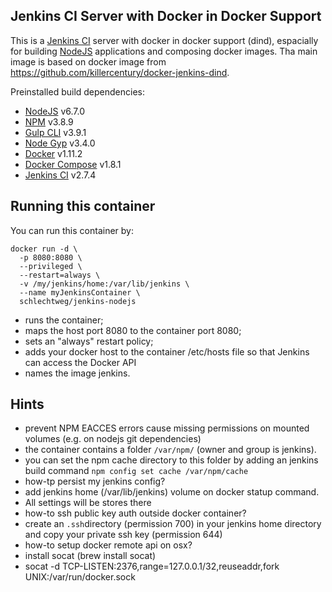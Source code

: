 ## Jenkins CI Server with Docker in Docker Support

This is a [Jenkins CI](http://jenkins-ci.org/) server with docker in docker support (dind), espacially for building [NodeJS](http://nodejs.org/) applications and composing docker images. Tha main image is based on docker image from https://github.com/killercentury/docker-jenkins-dind.

Preinstalled build dependencies:
- [NodeJS](https://nodejs.org/) v6.7.0
- [NPM](https://www.npmjs.com) v3.8.9
- [Gulp CLI](http://gulpjs.com) v3.9.1
- [Node Gyp](https://github.com/nodejs/node-gyp) v3.4.0
- [Docker](https://docker.com/) v1.11.2
- [Docker Compose](https://docs.docker.com/compose/) v1.8.1
- [Jenkins CI](http://jenkins-ci.org/) v2.7.4


## Running this container

You can run this container by:

```
docker run -d \
  -p 8080:8080 \
  --privileged \
  --restart=always \
  -v /my/jenkins/home:/var/lib/jenkins \
  --name myJenkinsContainer \
  schlechtweg/jenkins-nodejs
```

 * runs the container;
 * maps the host port 8080 to the container port 8080;
 * sets an "always" restart policy;
  * adds your docker host to the container /etc/hosts file so that Jenkins can access the Docker API
 * names the image jenkins.

## Hints

 * prevent NPM EACCES errors cause missing permissions on mounted volumes (e.g. on nodejs git dependencies)
  * the container contains a folder ```/var/npm/``` (owner and group is jenkins).
  * you can set the npm cache directory to this folder by adding an jenkins build command ```npm config set cache /var/npm/cache``` 
 * how-tp persist my jenkins config?
  * add jenkins home (/var/lib/jenkins) volume on docker statup command.
  * All settings will be stores there
 * how-to ssh public key auth outside docker container?
  * create an ```.ssh```directory (permission 700) in your jenkins home directory and copy your private ssh key (permission 644)
 * how-to setup docker remote api on osx?
  * install socat (brew install socat)
  * socat -d TCP-LISTEN:2376,range=127.0.0.1/32,reuseaddr,fork UNIX:/var/run/docker.sock
